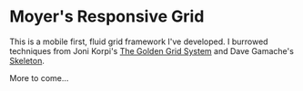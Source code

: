 # Moyer's Responsive Grid

This is a mobile first, fluid grid framework I've developed. I burrowed techniques from Joni Korpi's [The Golden Grid System](http://goldengridsystem.com/) and Dave Gamache's [Skeleton](http://www.getskeleton.com/).

More to come…